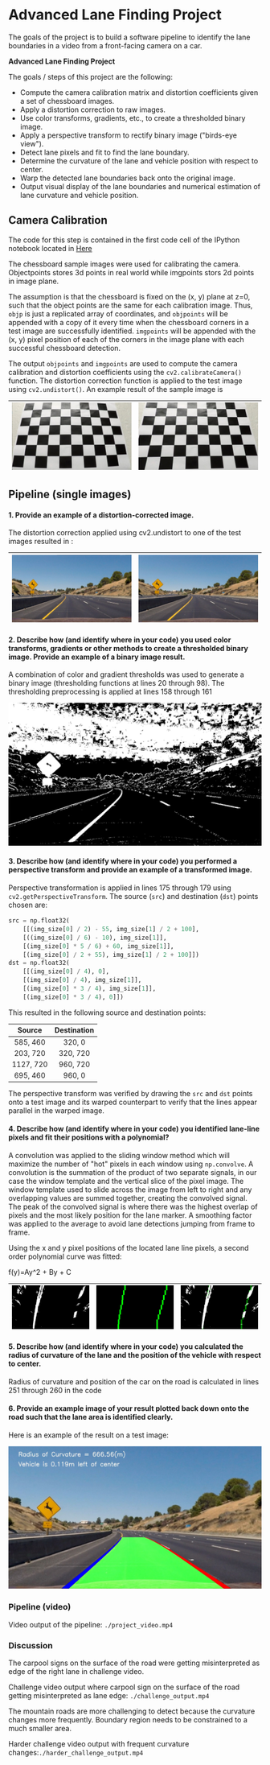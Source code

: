 # **Advanced Lane Finding Project**

The goals of the project is to build a software pipeline to identify the lane boundaries in a video from a front-facing camera on a car. 

**Advanced Lane Finding Project**

The goals / steps of this project are the following:

* Compute the camera calibration matrix and distortion coefficients given a set of chessboard images.
* Apply a distortion correction to raw images.
* Use color transforms, gradients, etc., to create a thresholded binary image.
* Apply a perspective transform to rectify binary image ("birds-eye view").
* Detect lane pixels and fit to find the lane boundary.
* Determine the curvature of the lane and vehicle position with respect to center.
* Warp the detected lane boundaries back onto the original image.
* Output visual display of the lane boundaries and numerical estimation of lane curvature and vehicle position.

## Camera Calibration

The code for this step is contained in the first code cell of the IPython notebook located in [Here](https://github.com/udacity/CarND-Camera-Calibration/blob/master/camera_calibration.ipynb)  

The chessboard sample images were used for calibrating the camera. Objectpoints stores 3d points in real world while imgpoints stors 2d points in image plane. 

The assumption is that the chessboard is fixed on the (x, y) plane at z=0, such that the object points are the same for each calibration image.  Thus, `objp` is just a replicated array of coordinates, and `objpoints` will be appended with a copy of it every time when the chessboard corners in a test image are successfully identified. `imgpoints` will be appended with the (x, y) pixel position of each of the corners in the image plane with each successful chessboard detection.  

The output `objpoints` and `imgpoints` are used to compute the camera calibration and distortion coefficients using the `cv2.calibrateCamera()` function. The distortion correction function is applied to the test image using `cv2.undistort()`. An example result of the sample image is
 
|![](camera_cal/calibration3.jpg?raw=true "Original_Image") | ![](camera_cal/test_undist.jpg?raw=true "Undistorted_Image")| 
|:---:|:---:|


## Pipeline (single images)

#### 1. Provide an example of a distortion-corrected image.

The distortion correction applied using cv2.undistort to one of the test images resulted in :

|![](test_images/test2.jpg?raw=true "Original_Image")|![](output_images/undistorted.jpg?raw=true "Undistorted_Image")| 
|:---:|:---:|

#### 2. Describe how (and identify where in your code) you used color transforms, gradients or other methods to create a thresholded binary image.  Provide an example of a binary image result.

A combination of color and gradient thresholds was used to generate a binary image (thresholding functions at lines 20 through 98). The thresholding preprocessing is applied at lines 158 through 161

![](output_images/threshold.jpg?raw=true "Binary_Image_after_thresholding")

#### 3. Describe how (and identify where in your code) you performed a perspective transform and provide an example of a transformed image.

Perspective transformation is applied in lines 175 through 179 using `cv2.getPerspectiveTransform`. The source (`src`) and destination (`dst`) points chosen are:

```python
src = np.float32(
    [[(img_size[0] / 2) - 55, img_size[1] / 2 + 100],
    [((img_size[0] / 6) - 10), img_size[1]],
    [(img_size[0] * 5 / 6) + 60, img_size[1]],
    [(img_size[0] / 2 + 55), img_size[1] / 2 + 100]])
dst = np.float32(
    [[(img_size[0] / 4), 0],
    [(img_size[0] / 4), img_size[1]],
    [(img_size[0] * 3 / 4), img_size[1]],
    [(img_size[0] * 3 / 4), 0]])
```

This resulted in the following source and destination points:

| Source        | Destination   | 
|:-------------:|:-------------:| 
| 585, 460      | 320, 0        | 
| 203, 720      | 320, 720      |
| 1127, 720     | 960, 720      |
| 695, 460      | 960, 0        |

The perspective transform was verified by drawing the `src` and `dst` points onto a test image and its warped counterpart to verify that the lines appear parallel in the warped image.



#### 4. Describe how (and identify where in your code) you identified lane-line pixels and fit their positions with a polynomial?

A convolution was applied to the sliding window method which will maximize the number of "hot" pixels in each window using `np.convolve`. A convolution is the summation of the product of two separate signals, in our case the window template and the vertical slice of the pixel image. The window template used to slide across the image from left to right and any overlapping values are summed together, creating the convolved signal. The peak of the convolved signal is where there was the highest overlap of pixels and the most likely position for the lane marker. A smoothing factor was applied to the average to avoid lane detections jumping from frame to frame. 

Using the x and y pixel positions of the located lane line pixels, a second order polynomial curve was fitted:

f(y)=Ay^​2 + By + C 

|![](output_images/warped.jpg?raw=true "Warped_Image")|![](output_images/template.jpg?raw=true "Template")|![](output_images/result.jpg?raw=true "Result")|
|:---:|:---:|:---:|

#### 5. Describe how (and identify where in your code) you calculated the radius of curvature of the lane and the position of the vehicle with respect to center.
Radius of curvature and position of the car on the road is calculated in lines 251 through 260 in the code

#### 6. Provide an example image of your result plotted back down onto the road such that the lane area is identified clearly.

Here is an example of the result on a test image:

![](output_images/tracked1.jpg?raw=true "Tracked_output")

### Pipeline (video)

Video output of the pipeline: `./project_video.mp4`

### Discussion

The carpool signs on the surface of the road were getting misinterpreted as edge of the right lane in challenge video.

Challenge video output where carpool sign on the surface of the road getting misinterpreted as lane edge: `./challenge_output.mp4`

The mountain roads are more challenging to detect because the curvature changes more frequently. Boundary region needs to be constrained to a much smaller area. 

Harder challenge video output with frequent curvature changes:`./harder_challenge_output.mp4`